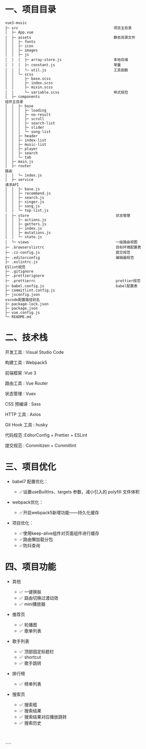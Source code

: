 # 一、项目目录

```
vue3-music
├─ src                                            项目主目录
│  ├─ App.vue
│  ├─ assets                                      静态资源文件
│  │  ├─ fonts
│  │  ├─ icon
│  │  ├─ images
│  │  ├─ js
│  │  │  ├─ array-store.js                        本地存储
│  │  │  ├─ constant.js                           常量
│  │  │  └─ util.js                               工具函数
│  │  └─ scss
│  │     ├─ base.scss                             													
│  │     ├─ index.scss
│  │     ├─ mixin.scss
│  │     └─ variable.scss                         样式规范
│  ├─ components																	组件主目录
│  │  ├─ base																	
│  │  │  ├─ loading
│  │  │  ├─ no-result
│  │  │  ├─ scroll
│  │  │  ├─ search-list
│  │  │  ├─ slider
│  │  │  └─ song-list
│  │  ├─ header
│  │  ├─ index-list
│  │  ├─ music-list
│  │  ├─ player
│  │  ├─ search
│  │  └─ tab
│  ├─ main.js
│  ├─ router																			 路由
│  │  └─ index.js
│  ├─ service																			 请求API
│  │  ├─ base.js
│  │  ├─ recommend.js
│  │  ├─ search.js
│  │  ├─ singer.js
│  │  ├─ song.js
│  │  └─ top-list.js
│  ├─ store                                        状态管理
│  │  ├─ actions.js
│  │  ├─ getters.js
│  │  ├─ index.js
│  │  ├─ mutations.js
│  │  └─ state.js
│  └─ views                                        一级路由视图
├─ .browserslistrc                                 目标环境配置表
├─ .cz-config.js                                   提交规范
├─ .editorconfig                                   编辑器规范
├─ .eslintrc.js																		 ESlint规范
├─ .gitignore 
├─ .prettierignore
├─ .prettierrc                                     prettier规范
├─ babel.config.js                                 babel配置表
├─ commitlint.config.js
├─ jsconfig.json																	 vscode配置路径别名
├─ package-lock.json
├─ package.json
├─ vue.config.js
└─ README.md
```



# 二、技术栈

开发工具 : Visual Studio Code

构建工具 :  Webpack5

前端框架 :Vue 3

路由工具 : Vue Router

状态管理 : Vuex 

CSS 预编译 : Sass 

HTTP 工具 : Axios

Git Hook 工具 : husky

代码规范 :EditorConfig + Prettier + ESLint

提交规范 : Commitizen + Commitlint





# 三、项目优化

+ babel7 配置优化：

  + ✅设置useBuiltIns、targets 参数，减小引入的 polyfill 文件体积

+ webpack优化：

  + ✅开启webpack5新增功能——持久化缓存

+ 项目优化：

  + ✅使用keep-alive组件对页面组件进行缓存
  + ✅路由懒加载分包
  + ✅防抖查询

  



# 四、项目功能

+ 其他
  + ✅ 一键换肤
  + ✅ 路由切换过渡动效
  + ✅ mini播放器



+ 推荐页
  + ✅ 轮播图
  + ✅ 歌单列表
+ 歌手列表
  + ✅ 顶部固定标题栏
  + ✅ shortcut
  + ✅ 歌手跳转
+ 排行榜
  + ✅ 榜单列表
+ 搜索页
  + ✅ 搜索框
  + ✅ 搜索结果
  + ✅ 搜索结果对应播放跳转
  + ✅ 搜索历史

​	

 .....

























